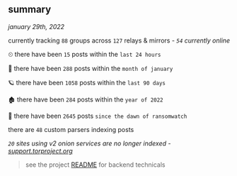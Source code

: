 
## summary
_january 29th, 2022_

currently tracking `88` groups across `127` relays & mirrors - _`54` currently online_

⏲ there have been `15` posts within the `last 24 hours`

🦈 there have been `288` posts within the `month of january`

🪐 there have been `1058` posts within the `last 90 days`

🏚 there have been `284` posts within the `year of 2022`

🦕 there have been `2645` posts `since the dawn of ransomwatch`

there are `48` custom parsers indexing posts

_`20` sites using v2 onion services are no longer indexed - [support.torproject.org](https://support.torproject.org/onionservices/v2-deprecation/)_

> see the project [README](https://github.com/thetanz/ransomwatch#ransomwatch--) for backend technicals

